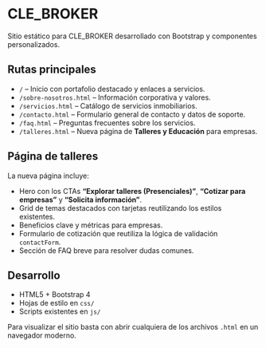 # CLE_BROKER

Sitio estático para CLE_BROKER desarrollado con Bootstrap y componentes personalizados.

## Rutas principales

- `/` – Inicio con portafolio destacado y enlaces a servicios.
- `/sobre-nosotros.html` – Información corporativa y valores.
- `/servicios.html` – Catálogo de servicios inmobiliarios.
- `/contacto.html` – Formulario general de contacto y datos de soporte.
- `/faq.html` – Preguntas frecuentes sobre los servicios.
- `/talleres.html` – Nueva página de **Talleres y Educación** para empresas.

## Página de talleres

La nueva página incluye:

- Hero con los CTAs **“Explorar talleres (Presenciales)”**, **“Cotizar para empresas”** y **“Solicita información”**.
- Grid de temas destacados con tarjetas reutilizando los estilos existentes.
- Beneficios clave y métricas para empresas.
- Formulario de cotización que reutiliza la lógica de validación `contactForm`.
- Sección de FAQ breve para resolver dudas comunes.

## Desarrollo

- HTML5 + Bootstrap 4
- Hojas de estilo en `css/`
- Scripts existentes en `js/`

Para visualizar el sitio basta con abrir cualquiera de los archivos `.html` en un navegador moderno.
